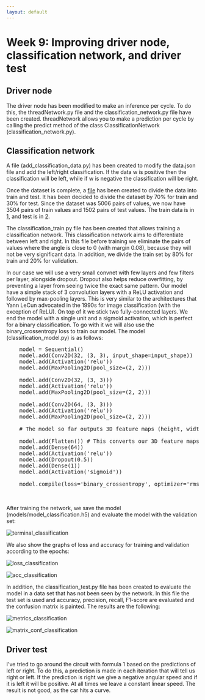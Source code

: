 ```yaml
---
layout: default
---
```

# Week 9: Improving driver node, classification network, and driver test

## Driver node

The driver node has been modified to make an inference per cycle. To do this, the threadNetwork.py file and the classification_network.py file have been created. threadNetwork allows you to make a prediction per cycle by calling the predict method of the class ClassificationNetwork (classification_network.py). 

## Classification network

A file (add_classification_data.py) has been created to modify the data.json file and add the left/right classification. If the data w is positive then the classification will be left, while if w is negative the classification will be right.

Once the dataset is complete, a [file](https://github.com/RoboticsURJC-students/2017-tfm-vanessa-fernandez/blob/master/Follow%20Line/dl-driver/Net/split_train_test.py) has been created to divide the data into train and test. It has been decided to divide the dataset by 70% for train and 30% for test. Since the dataset was 5006 pairs of values, we now have 3504 pairs of train values ​​and 1502 pairs of test values. The train data is in [1](https://github.com/RoboticsURJC-students/2017-tfm-vanessa-fernandez/tree/master/Follow%20Line/dl-driver/Net/Dataset/Train), and test is in [2](https://github.com/RoboticsURJC-students/2017-tfm-vanessa-fernandez/tree/master/Follow%20Line/dl-driver/Net/Dataset/Test).

The classification_train.py file has been created that allows training a classification network. This classification network aims to differentiate between left and right. In this file before training we eliminate the pairs of values ​​where the angle is close to 0 (with margin 0.08), because they will not be very significant data. In addition, we divide the train set by 80% for train and 20% for validation.

In our case we will use a very small convnet with few layers and few filters per layer, alongside dropout. Dropout also helps reduce overfitting, by preventing a layer from seeing twice the exact same pattern. Our model have a simple stack of 3 convolution layers with a ReLU activation and followed by max-pooling layers. This is very similar to the architectures that Yann LeCun advocated in the 1990s for image classification (with the exception of ReLU). On top of it we stick two fully-connected layers. We end the model with a single unit and a sigmoid activation, which is perfect for a binary classification. To go with it we will also use the binary_crossentropy loss to train our model. The model (classification_model.py) is as follows:

<pre>
    model = Sequential()
    model.add(Conv2D(32, (3, 3), input_shape=input_shape))
    model.add(Activation('relu'))
    model.add(MaxPooling2D(pool_size=(2, 2)))

    model.add(Conv2D(32, (3, 3)))
    model.add(Activation('relu'))
    model.add(MaxPooling2D(pool_size=(2, 2)))

    model.add(Conv2D(64, (3, 3)))
    model.add(Activation('relu'))
    model.add(MaxPooling2D(pool_size=(2, 2)))

    # The model so far outputs 3D feature maps (height, width, features)

    model.add(Flatten()) # This converts our 3D feature maps to 1D feature vectors
    model.add(Dense(64))
    model.add(Activation('relu'))
    model.add(Dropout(0.5))
    model.add(Dense(1))
    model.add(Activation('sigmoid'))

    model.compile(loss='binary_crossentropy', optimizer='rmsprop', metrics=['accuracy'])


</pre>

After training the network, we save the model (models/model_classification.h5) and evaluate the model with the validation set: 

![terminal_classification](https://roboticslaburjc.github.io/2017-tfm-vanessa-fernandez/images/terminal_classification.png)

We also show the graphs of loss and accuracy for training and validation according to the epochs:

![loss_classification](https://roboticslaburjc.github.io/2017-tfm-vanessa-fernandez/images/loss_classification.png)

![acc_classification](https://roboticslaburjc.github.io/2017-tfm-vanessa-fernandez/images/acc_classification.png)


In addition, the classification_test.py file has been created to evaluate the model in a data set that has not been seen by the network. In this file the test set is used and accuracy, precision, recall, F1-score are evaluated and the confusion matrix is ​​painted. The results are the following:

![metrics_classification](https://roboticslaburjc.github.io/2017-tfm-vanessa-fernandez/images/metrics_classification.png)

![matrix_conf_classification](https://roboticslaburjc.github.io/2017-tfm-vanessa-fernandez/images/matrix_conf_classification.png)


## Driver test

I've tried to go around the circuit with formula 1 based on the predictions of left or right. To do this, a prediction is made in each iteration that will tell us right or left. If the prediction is right we give a negative angular speed and if it is left it will be positive. At all times we leave a constant linear speed. The result is not good, as the car hits a curve. 


